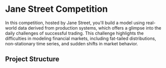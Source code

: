# Jane Street Competition

In this competition, hosted by Jane Street, you'll build a model using real-world data derived from production systems, which offers a glimpse into the daily challenges of successful trading. This challenge highlights the difficulties in modeling financial markets, including fat-tailed distributions, non-stationary time series, and sudden shifts in market behavior.

## Project Structure
